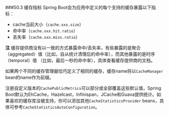 ###50.3 缓存指标
Spring Boot会为应用中定义的每个支持的缓存暴露以下指标：
- cache当前大小（`cache.xxx.size`）
- 命中率（`cache.xxx.hit.ratio`）
- 丢失率（`cache.xxx.miss.ratio`）

**注** 缓存提供商没有以一致的方式暴露命中/丢失率，有些暴露的是聚合（aggregated）值（比如，自从统计清理后的命中率），而其他暴露的是时序（temporal）值
（比如，最后一秒的命中率），具体查看缓存提供商的文档。

如果两个不同的缓存管理器恰巧定义了相同的缓存，缓存name将以`CacheManager` bean的name作为前缀。

注册自定义版本的`CachePublicMetrics`可以部分或全部覆盖这些默认值，Spring Boot默认为EhCache，Hazelcast，Infinispan，JCache和Guava提供统计。如果喜欢的缓存库没被支持，你可以添加其他`CacheStatisticsProvider` beans，具体可参考`CacheStatisticsAutoConfiguration`。
